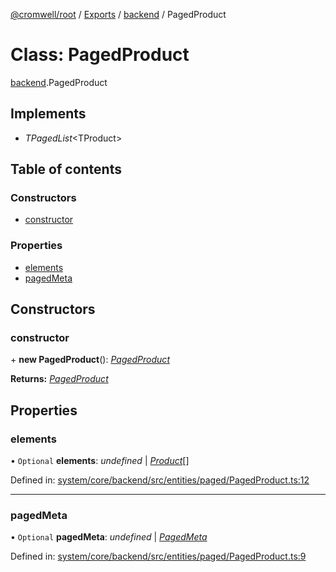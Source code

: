 [@cromwell/root](../README.md) / [Exports](../modules.md) / [backend](../modules/backend.md) / PagedProduct

# Class: PagedProduct

[backend](../modules/backend.md).PagedProduct

## Implements

* *TPagedList*<TProduct\>

## Table of contents

### Constructors

- [constructor](backend.pagedproduct.md#constructor)

### Properties

- [elements](backend.pagedproduct.md#elements)
- [pagedMeta](backend.pagedproduct.md#pagedmeta)

## Constructors

### constructor

\+ **new PagedProduct**(): [*PagedProduct*](backend.pagedproduct.md)

**Returns:** [*PagedProduct*](backend.pagedproduct.md)

## Properties

### elements

• `Optional` **elements**: *undefined* \| [*Product*](backend.product.md)[]

Defined in: [system/core/backend/src/entities/paged/PagedProduct.ts:12](https://github.com/CromwellCMS/Cromwell/blob/b0001b2/system/core/backend/src/entities/paged/PagedProduct.ts#L12)

___

### pagedMeta

• `Optional` **pagedMeta**: *undefined* \| [*PagedMeta*](backend.pagedmeta.md)

Defined in: [system/core/backend/src/entities/paged/PagedProduct.ts:9](https://github.com/CromwellCMS/Cromwell/blob/b0001b2/system/core/backend/src/entities/paged/PagedProduct.ts#L9)
